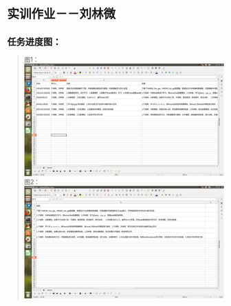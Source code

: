 # 实训作业－－刘林微
## 任务进度图：
> 图1：
> ![图1](https://github.com/Chinesemodel/Chinese_model-liulinwei/blob/master/2018-06-29%2009-19-44%E5%B1%8F%E5%B9%95%E6%88%AA%E5%9B%BE.png)
> 图2：
> ![图2](https://github.com/Chinesemodel/Chinese_model-liulinwei/blob/master/2018-06-29%2009-20-03%E5%B1%8F%E5%B9%95%E6%88%AA%E5%9B%BE.png)
